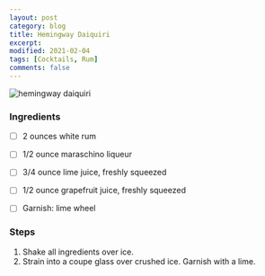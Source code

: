 ```yaml
---
layout: post
category: blog
title: Hemingway Daiquiri
excerpt:
modified: 2021-02-04
tags: [Cocktails, Rum]
comments: false
---
```

![hemingway daiquiri](https://upload.wikimedia.org/wikipedia/commons/thumb/2/22/Hemingway_Daiquiri.jpg/720px-Hemingway_Daiquiri.jpg)


### Ingredients

- [ ] 2 ounces white rum
- [ ] 1/2 ounce maraschino liqueur
- [ ] 3/4 ounce lime juice, freshly squeezed
- [ ] 1/2 ounce grapefruit juice, freshly squeezed
- [ ] Garnish: lime wheel


### Steps

1. Shake all ingredients over ice.
2. Strain into a coupe glass over crushed ice. Garnish with a lime.
